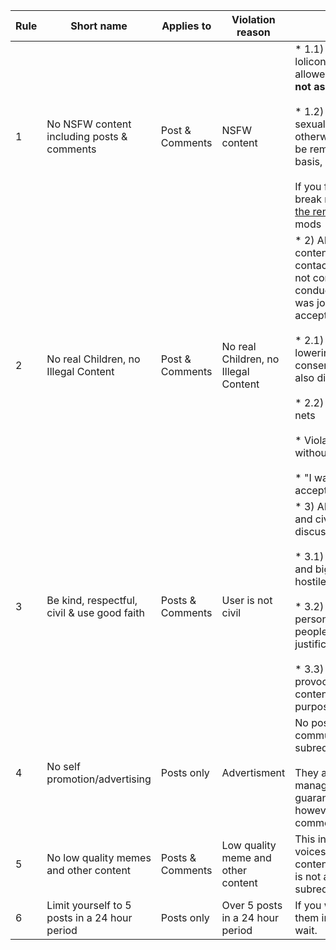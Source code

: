 Rule | Short name | Applies to | Violation reason | Full description
--- | --- | --- | --- | ---
1 | No NSFW content including posts & comments | Post & Comments | NSFW content | * 1.1) Self posts discussing lolicon and loli hentai are allowed to a degree, **but do not ask for loli hentai.** <br><br> * 1.2) Comments excessively sexualizing images or otherwise being perverty will be removed. Case by case basis, mods have final decision <br><br> If you feel your post didn't break rule 1, you can [appeal the removal](https://redd.it/93f8bz) by contacting the mods
2 | No real Children, no Illegal Content | Post & Comments | No real Children, no Illegal Content | * 2) Absolutely no illegal content or promotion of sexual contact with real kids. We do not condone any sexual conduct towards children. "I was joking" is not an acceptable excuse. <br><br> * 2.1) No discussion of lowering/eliminating age of consent. General discussion is also discouraged. <br><br> * 2.2) No discussion of dark nets  <br><br>  * Violations can result in a ban without prior warning. <br><br>  * "I was joking" is not an acceptable excuse.
3 | Be kind, respectful, civil & use good faith | Posts & Comments | User is not civil | * 3) Always be kind, respectful and civil to others. Always discuss in good faith.  <br><br>  * 3.1) No trolling; no hatred and bigotry. Don't be rude or hostile  <br><br>  * 3.2) No name-calling; no personal attacks. Don't call people pedos without a justification  <br><br>  * 3.3) No provocative/inciteful/provoking content. Don't bait users purposefully
4 | No self promotion/advertising | Posts only | Advertisment | No posts advertising other communities such as subreddits or discord servers. <br><br>  They aren't official and managed by us, so we cannot guarantee security. You may however advertise in comments
5 | No low quality memes and other content | Posts & Comments | Low quality meme and other content | This includes self-made loli voices posts. High quality content only. Keep in mind this is not a meme-oriented subreddit.
6 | Limit yourself to 5 posts in a 24 hour period | Posts only | Over 5 posts in a 24 hour period | If you want to post more, put them in an imgur album or wait.
    
